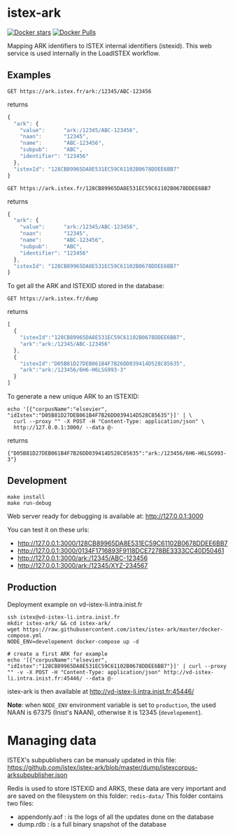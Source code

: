 # istex-ark

[![Docker stars](https://img.shields.io/docker/stars/istex/istex-ark.svg)](https://registry.hub.docker.com/u/istex/istex-ark/)
[![Docker Pulls](https://img.shields.io/docker/pulls/istex/istex-ark.svg)](https://registry.hub.docker.com/u/istex/istex-ark/)

Mapping ARK identifiers to ISTEX internal identifiers (istexid). This web service is used internally in the LoadISTEX workflow.

## Examples

```
GET https://ark.istex.fr/ark:/12345/ABC-123456
```

returns

```javascript
{
  "ark": {
    "value":      "ark:/12345/ABC-123456",
    "naan":       "12345",
    "name":       "ABC-123456",
    "subpub":     "ABC",
    "identifier": "123456"
  },
  "istexId": "128CB89965DA8E531EC59C61102B0678DDEE6BB7"
}
```

```
GET https://ark.istex.fr/128CB89965DA8E531EC59C61102B0678DDEE6BB7
```

returns

```javascript
{
  "ark": {
    "value":      "ark:/12345/ABC-123456",
    "naan":       "12345",
    "name":       "ABC-123456",
    "subpub":     "ABC",
    "identifier": "123456"
  },
  "istexId": "128CB89965DA8E531EC59C61102B0678DDEE6BB7"
}
```

To get all the ARK and ISTEXID stored in the database:

```
GET https://ark.istex.fr/dump
```

returns

```javascript
[
  {
    "istexId":"128CB89965DA8E531EC59C61102B0678DDEE6BB7",
    "ark":"ark:/12345/ABC-123456"
  },
  {
    "istexId":"D05B81D27DEB061B4F7B26DD039414D528C85635",
    "ark":"ark:/123456/6H6-H6LSG993-3"
  }
]
```

To generate a new unique ARK to an ISTEXID:

```
echo '[{"corpusName":"elsevier", "idIstex":"D05B81D27DEB061B4F7B26DD039414D528C85635"}]' | \
  curl --proxy "" -X POST -H "Content-Type: application/json" \
  http://127.0.0.1:3000/ --data @-
```

returns

```
{"D05B81D27DEB061B4F7B26DD039414D528C85635":"ark:/123456/6H6-H6LSG993-3"}
```

## Development

```
make install
make run-debug
```

Web server ready for debugging is available at: http://127.0.0.1:3000

You can test it on these urls:
- http://127.0.0.1:3000/128CB89965DA8E531EC59C61102B0678DDEE6BB7
- http://127.0.0.1:3000/0134F1716893F9118DCE7278BE3333CC40D50461
- http://127.0.0.1:3000/ark:/12345/ABC-123456
- http://127.0.0.1:3000/ark:/12345/XYZ-234567

## Production

Deployment example on vd-istex-li.intra.inist.fr
```
ssh istex@vd-istex-li.intra.inist.fr
mkdir istex-ark/ && cd istex-ark/
wget https://raw.githubusercontent.com/istex/istex-ark/master/docker-compose.yml
NODE_ENV=developement docker-compose up -d

# create a first ARK for example
echo '[{"corpusName":"elsevier", "idIstex":"128CB89965DA8E531EC59C61102B0678DDEE6BB7"}]' | curl --proxy "" -v -X POST -H "Content-Type: application/json" http://vd-istex-li.intra.inist.fr:45446/ --data @-
```

istex-ark is then available at http://vd-istex-li.intra.inist.fr:45446/

**Note**: when `NODE_ENV` environment variable is set to `production`, the
used NAAN is 67375 (Inist's NAAN), otherwise it is 12345 (`developement`).

# Managing data

ISTEX's subpublishers can be manualy updated in this file:
https://github.com/istex/istex-ark/blob/master/dump/istexcorpus-arksubpublisher.json

Redis is used to store ISTEXID and ARKS, these data are very important and are saved on the filesystem on this folder: ``redis-data/``
This folder contains two files:

- appendonly.aof : is the logs of all the updates done on the database
- dump.rdb : is a full binary snapshot of the database